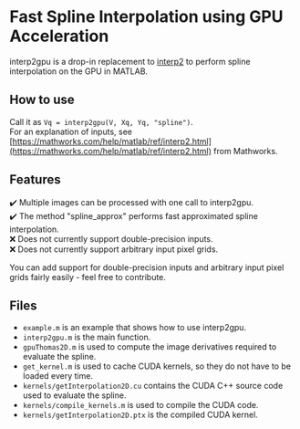 # Fast Spline Interpolation using GPU Acceleration
interp2gpu is a drop-in replacement to [interp2](https://mathworks.com/help/matlab/ref/interp2.html) to perform spline interpolation on the GPU in MATLAB.

## How to use
Call it as `Vq = interp2gpu(V, Xq, Yq, "spline")`.  
For an explanation of inputs, see  [https://mathworks.com/help/matlab/ref/interp2.html](https://mathworks.com/help/matlab/ref/interp2.html) from Mathworks.


## Features
:heavy_check_mark: Multiple images can be processed with one call to interp2gpu.  
:heavy_check_mark: The method "spline_approx" performs fast approximated spline interpolation.  
:x: Does not currently support double-precision inputs.  
:x: Does not currently support arbitrary input pixel grids.  

You can add support for double-precision inputs and arbitrary input pixel grids fairly easily - feel free to contribute.

## Files
- `example.m` is an example that shows how to use interp2gpu.
- `interp2gpu.m` is the main function.
- `gpuThomas2D.m` is used to compute the image derivatives required to evaluate the spline.
- `get_kernel.m` is used to cache CUDA kernels, so they do not have to be loaded every time.
- `kernels/getInterpolation2D.cu` contains the CUDA C++ source code used to evaluate the spline.
- `kernels/compile_kernels.m` is used to compile the CUDA code.
- `kernels/getInterpolation2D.ptx` is the compiled CUDA kernel.


